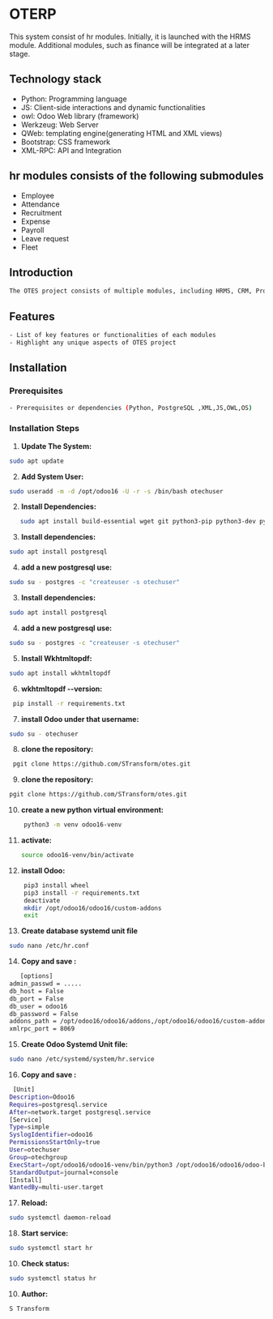 # OTERP

This system consist of hr modules. Initially, it is launched with the HRMS module. Additional modules, such as finance will be integrated at a later stage.
  
## Technology stack
- Python: Programming language
- JS: Client-side interactions and dynamic functionalities
- owl: Odoo Web library (framework)
- Werkzeug: Web Server
- QWeb: templating engine(generating HTML and XML views)
- Bootstrap: CSS framework
- XML-RPC: API and Integration
## hr modules consists of the following submodules
- Employee
- Attendance
- Recruitment
- Expense
- Payroll
- Leave request
- Fleet
   
## Introduction
```bash
The OTES project consists of multiple modules, including HRMS, CRM, Project Management, and Inventory.
 ```
## Features
```bash
- List of key features or functionalities of each modules
- Highlight any unique aspects of OTES project
 ```
## Installation
### Prerequisites
 ```bash
- Prerequisites or dependencies (Python, PostgreSQL ,XML,JS,OWL,OS)
 ```
### Installation Steps

1. **Update The System:**  
```bash
sudo apt update
```
2. **Add System User:**
```bash
sudo useradd -m -d /opt/odoo16 -U -r -s /bin/bash otechuser
```
2. **Install Dependencies:**
```bash
   sudo apt install build-essential wget git python3-pip python3-dev python3-venv python3-wheel libfreetype6-dev libxml2-dev libzip-dev libsasl2-dev python3-setuptools libjpeg-dev zlib1g-dev libpq-dev libxslt1-dev libldap2-dev libtiff5-dev libopenjp2-7-dev
```
3. **Install dependencies:**
```bash
sudo apt install postgresql
```
4. **add a new postgresql use:**
```bash
sudo su - postgres -c "createuser -s otechuser"
```
3. **Install dependencies:**
 ```bash
 sudo apt install postgresql
```
4. **add a new postgresql use:**
```bash
sudo su - postgres -c "createuser -s otechuser"
```
5. **Install Wkhtmltopdf:**
```bash
sudo apt install wkhtmltopdf
```
6. **wkhtmltopdf --version:**
```bash
 pip install -r requirements.txt
```
7. **install Odoo under that username:**
 ```bash
 sudo su - otechuser
```
8. **clone the repository:**
```bash
 pgit clone https://github.com/STransform/otes.git
```
9. **clone the repository:**
```bash
pgit clone https://github.com/STransform/otes.git
```
10. **create a new python virtual environment:**
```bash
    python3 -m venv odoo16-venv
```
11. **activate:**
    ```bash
    source odoo16-venv/bin/activate
    ```
12. **install Odoo:**
```bash
    pip3 install wheel
    pip3 install -r requirements.txt
    deactivate
    mkdir /opt/odoo16/odoo16/custom-addons
    exit
```
13. **Create database systemd unit file**
```bash 
sudo nano /etc/hr.conf
```
14. **Copy and save :**
```bash 
   [options]
admin_passwd = .....
db_host = False
db_port = False
db_user = odoo16
db_password = False
addons_path = /opt/odoo16/odoo16/addons,/opt/odoo16/odoo16/custom-addons
xmlrpc_port = 8069
```
15. **Create Odoo Systemd Unit file:**
```bash
sudo nano /etc/systemd/system/hr.service
```
16. **Copy and save :**
```bash
 [Unit]
Description=Odoo16
Requires=postgresql.service
After=network.target postgresql.service
[Service]
Type=simple
SyslogIdentifier=odoo16
PermissionsStartOnly=true
User=otechuser
Group=otechgroup
ExecStart=/opt/odoo16/odoo16-venv/bin/python3 /opt/odoo16/odoo16/odoo-bin -c /etc/hr.conf
StandardOutput=journal+console
[Install]
WantedBy=multi-user.target
```
17. **Reload:**
```bash
sudo systemctl daemon-reload
```
18. **Start service:**
```bash
sudo systemctl start hr
```
    
10. **Check status:**
```bash
sudo systemctl status hr
```


10. **Author:**
```bash
S Transform
```

